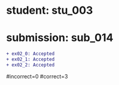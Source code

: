 # student: stu_003
# submission: sub_014

```diff
+ ex02_0: Accepted
+ ex02_1: Accepted
+ ex02_2: Accepted
```
#incorrect=0
#correct=3
